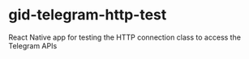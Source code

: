 # gid-telegram-http-test
React Native app for testing the HTTP connection class to access the Telegram APIs
